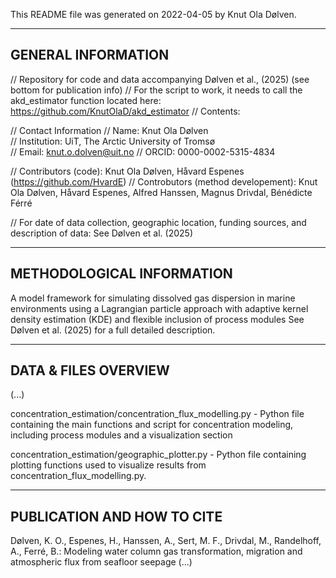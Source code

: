 This README file was generated on 2022-04-05 by Knut Ola Dølven.

-------------------
GENERAL INFORMATION
-------------------
// Repository for code and data accompanying Dølven et al., (2025) (see bottom for publication info)
// For the script to work, it needs to call the akd_estimator function located here: https://github.com/KnutOlaD/akd_estimator
// Contents: 

// Contact Information
     // Name: Knut Ola Dølven	
     // Institution: UiT, The Arctic University of Tromsø	
     // Email: knut.o.dolven@uit.no
     // ORCID: 0000-0002-5315-4834

// Contributors (code): Knut Ola Dølven, Håvard Espenes (https://github.com/HvardE)
// Controbutors (method developement): Knut Ola Dølven, Håvard Espenes, Alfred Hanssen, Magnus Drivdal, Bénédicte Férré

// For date of data collection, geographic location, funding sources, and description of data: See Dølven et al. (2025) 

--------------------------
METHODOLOGICAL INFORMATION
--------------------------

A model framework for simulating dissolved gas dispersion in marine environments using a 
Lagrangian particle approach with adaptive kernel density estimation (KDE) and flexible inclusion of process modules
See Dølven et al. (2025) for a full detailed description.

--------------------
DATA & FILES OVERVIEW
--------------------

(...)

concentration_estimation/concentration_flux_modelling.py - Python file containing the main functions and script 
for concentration modeling, including process modules and a visualization section

concentration_estimation/geographic_plotter.py - Python file containing plotting functions used to visualize results 
from concentration_flux_modelling.py.

---------------------------
PUBLICATION AND HOW TO CITE
---------------------------

Dølven, K. O., Espenes, H., Hanssen, A., Sert, M. F., Drivdal, M., Randelhoff, A., Ferré, B.: Modeling water column gas transformation, migration and
atmospheric flux from seafloor seepage (...)
